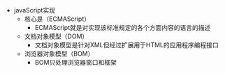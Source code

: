 - javaScript实现
    - 核心是（ECMAScript）
        - ECMAScript就是对实现该标准规定的各个方面内容的语言的描述
    - 文档对象模型（DOM）
        - 文档对象模型是针对XML但经过扩展用于HTML的应用程序编程接口
    - 浏览器对象模型（BOM）
        -  BOM只处理浏览器窗口和框架
    
